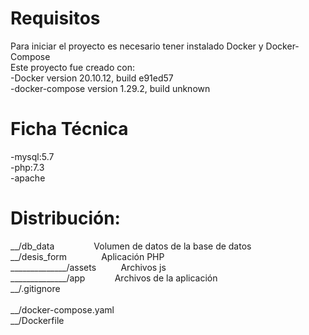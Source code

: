 # Requisitos
Para iniciar el proyecto es necesario tener instalado Docker y Docker-Compose <br>
Este proyecto fue creado con:<br>
-Docker version 20.10.12, build e91ed57<br>
-docker-compose version 1.29.2, build unknown<br>

# Ficha Técnica
-mysql:5.7 <br>
-php:7.3<br>
-apache<br>

# Distribución:

__/db_data&nbsp; &nbsp; &nbsp; &nbsp; &nbsp; &nbsp; &nbsp; &nbsp; Volumen de datos de la base de datos<br>
__/desis_form&nbsp; &nbsp; &nbsp; &nbsp; &nbsp; &nbsp; &nbsp; Aplicación PHP<br>
______________/assets&nbsp; &nbsp; &nbsp; &nbsp; &nbsp; Archivos js&nbsp; <br>
______________/app&nbsp; &nbsp; &nbsp; &nbsp; &nbsp; &nbsp; Archivos de la aplicación<br>
__/.gitignore	<br>							
__/docker-compose.yaml<br>
__/Dockerfile<br>

